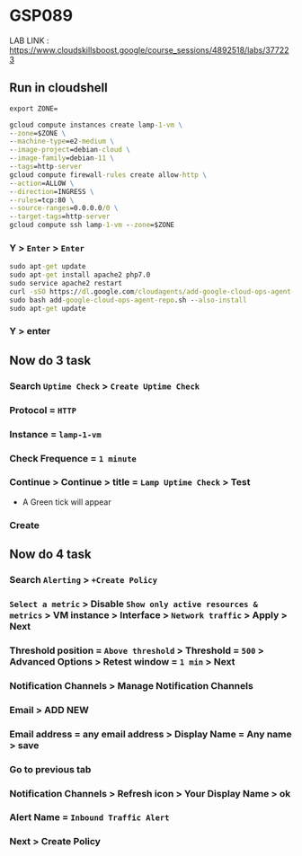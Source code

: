 # GSP089

LAB LINK : https://www.cloudskillsboost.google/course_sessions/4892518/labs/377223

## Run in cloudshell

```cmd
export ZONE=
```

```cmd
gcloud compute instances create lamp-1-vm \
--zone=$ZONE \
--machine-type=e2-medium \
--image-project=debian-cloud \
--image-family=debian-11 \
--tags=http-server
gcloud compute firewall-rules create allow-http \
--action=ALLOW \
--direction=INGRESS \
--rules=tcp:80 \
--source-ranges=0.0.0.0/0 \
--target-tags=http-server
gcloud compute ssh lamp-1-vm --zone=$ZONE
```
### Y > ```Enter``` > ```Enter```

```cmd
sudo apt-get update
sudo apt-get install apache2 php7.0
sudo service apache2 restart
curl -sSO https://dl.google.com/cloudagents/add-google-cloud-ops-agent-repo.sh
sudo bash add-google-cloud-ops-agent-repo.sh --also-install
sudo apt-get update
```
### Y > enter

## Now do 3 task 

### Search ```Uptime Check``` > ```Create Uptime Check```
### Protocol = ```HTTP```
### Instance = ```lamp-1-vm```
### Check Frequence = ```1 minute```
### Continue > Continue > title = ```Lamp Uptime Check``` > Test
- A Green tick will appear
### Create

## Now do 4 task 
### Search ```Alerting``` > ```+Create Policy``` 
### ```Select a metric``` > Disable ```Show only active resources & metrics``` > VM instance > Interface > ```Network traffic``` > Apply > Next 
### Threshold position = ```Above threshold``` > Threshold = ```500``` > Advanced Options > Retest window = ```1 min``` > Next
### Notification Channels > Manage Notification Channels
### Email > ADD NEW
### Email address = any email address > Display Name = Any name > save
### Go to previous tab
### Notification Channels > Refresh icon > Your Display Name > ok
### Alert Name = ```Inbound Traffic Alert```
### Next > Create Policy
